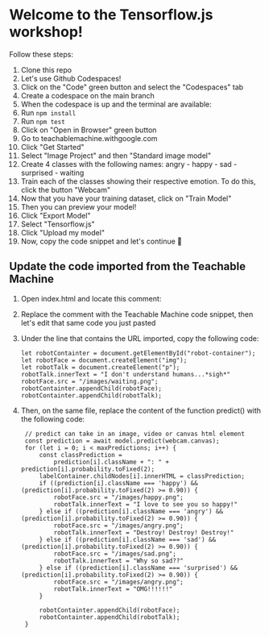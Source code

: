 # Welcome to the Tensorflow.js workshop!

Follow these steps:
1. Clone this repo
2. Let's use Github Codespaces!
3. Click on the "Code" green button and select the "Codespaces" tab
4. Create a codespace on the main branch
5. When the codespace is up and the terminal are available: 
6. Run ```npm install```
7. Run ```npm test```
8. Click on "Open in Browser" green button
9. Go to teachablemachine.withgoogle.com
10. Click "Get Started"
11. Select "Image Project" and then "Standard image model"
12. Create 4 classes with the following names: angry - happy - sad - surprised - waiting
13. Train each of the classes showing their respective emotion. To do this, click the button "Webcam"
14. Now that you have your training dataset, click on "Train Model"
15. Then you can preview your model!
16. Click "Export Model"
17. Select "Tensorflow.js"
18. Click "Upload my model"
19. Now, copy the code snippet and let's continue 🚀

## Update the code imported from the Teachable Machine

1. Open index.html and locate this comment:
<!-- Add your Teachable Machine model here -->

2. Replace the comment with the Teachable Machine code snippet, then let's edit that same code you just pasted

3. Under the line that contains the URL imported, copy the following code:

    ```
    let robotContainter = document.getElementById("robot-container");
    let robotFace = document.createElement("img");
    let robotTalk = document.createElement("p");
    robotTalk.innerText = "I don't understand humans...*sigh*"
    robotFace.src = "/images/waiting.png";
    robotContainter.appendChild(robotFace);
    robotContainter.appendChild(robotTalk);
    ```
4. Then, on the same file, replace the content of the function predict() with the following code:

      
        // predict can take in an image, video or canvas html element
        const prediction = await model.predict(webcam.canvas);
        for (let i = 0; i < maxPredictions; i++) {
            const classPrediction =
                prediction[i].className + ": " + prediction[i].probability.toFixed(2);
            labelContainer.childNodes[i].innerHTML = classPrediction;
            if ((prediction[i].className === 'happy') && (prediction[i].probability.toFixed(2) >= 0.90)) {
                robotFace.src = "/images/happy.png";
                robotTalk.innerText = "I love to see you so happy!"
            } else if ((prediction[i].className === 'angry') && (prediction[i].probability.toFixed(2) >= 0.90)) {
                robotFace.src = "/images/angry.png";
                robotTalk.innerText = "Destroy! Destroy! Destroy!"
            } else if ((prediction[i].className === 'sad') && (prediction[i].probability.toFixed(2) >= 0.90)) {
                robotFace.src = "/images/sad.png";
                robotTalk.innerText = "Why so sad??"
            } else if ((prediction[i].className === 'surprised') && (prediction[i].probability.toFixed(2) >= 0.90)) {
                robotFace.src = "/images/angry.png";
                robotTalk.innerText = "OMG!!!!!!"
            }
            
            robotContainter.appendChild(robotFace);
            robotContainter.appendChild(robotTalk);
        }
      

